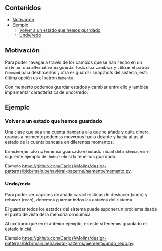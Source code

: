 ## Contenidos

- [Motivación](#motivación)
- [Ejemplo](#ejemplo)
  - [Volver a un estado que hemos guardado](#volver-a-un-estado-que-hemos-guardado)
  - [Undo/redo](#undoredo)

## Motivación

Para poder navegar a través de los cambios que se han hecho en un sistema, una alternativa es guardar todos los cambios y utilizar el patrón `Command` para deshacerlos y otra es guardar snapshots del sistema, esta última opción es el patrón `Memento`.

Con memento podemos guardar estados y cambiar entre ello y también implementar característica de undo/redo.

## Ejemplo

### Volver a un estado que hemos guardado

Una clase que sea una cuenta bancaria a la que se añade y quita dinero, gracias a memento podemos movernos hacia delante y hacia atrás al estado de la cuenta bancaria en diferentes momentos.

En este ejemplo no tenemos guardado el estado inicial del sistema, en el siguiente ejemplo de `Undo/redo` sí lo tenemos guardado.

Ejemplo <https://github.com/CarlosAMolina/design-patterns/blob/main/behavioral-patterns/memento/memento.py>.

### Undo/redo

Para poder ser capaces de añadir características de deshacer (undo) y rehacer (redo), debemos guardar todos los estados del sistema.

El guardar todos los estados del sistema puede suponer un problema desde el punto de vista de la memoria consumida.

Al contrario que en el anterior ejemplo, en este sí tenemos guardado el estado inicial.

Ejemplo <https://github.com/CarlosAMolina/design-patterns/blob/main/behavioral-patterns/memento/undo_redo.py>.
